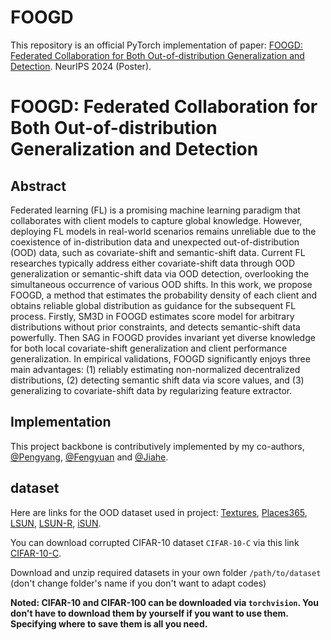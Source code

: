 # FOOGD
This repository is an official PyTorch implementation of paper:
[FOOGD: Federated Collaboration for Both Out-of-distribution Generalization and Detection](https://openaccess.thecvf.com/content/CVPR2024/html/Liao_Rethinking_the_Representation_in_Federated_Unsupervised_Learning_with_Non-IID_Data_CVPR_2024_paper.html).
NeurIPS 2024 (Poster).

[//]: # (Thanks to [@Pengyang]&#40;https://github.com/PengyangZhou&#41; and [@Fengyuan]&#40;https://github.com/anonymifish&#41; for providing a robust and practical implementation framework.)

# FOOGD: Federated Collaboration for Both Out-of-distribution Generalization and Detection

## Abstract
Federated learning (FL) is a promising machine learning paradigm that collaborates
with client models to capture global knowledge. However, deploying FL models in
real-world scenarios remains unreliable due to the coexistence of in-distribution
data and unexpected out-of-distribution (OOD) data, such as covariate-shift and
semantic-shift data. Current FL researches typically address either covariate-shift
data through OOD generalization or semantic-shift data via OOD detection, overlooking the simultaneous occurrence of various OOD shifts. In this work, we
propose FOOGD, a method that estimates the probability density of each client
and obtains reliable global distribution as guidance for the subsequent FL process. Firstly, SM3D in FOOGD estimates score model for arbitrary distributions
without prior constraints, and detects semantic-shift data powerfully. Then SAG in
FOOGD provides invariant yet diverse knowledge for both local covariate-shift
generalization and client performance generalization. In empirical validations,
FOOGD significantly enjoys three main advantages: (1) reliably estimating non-normalized decentralized distributions, (2) detecting semantic shift data via score
values, and (3) generalizing to covariate-shift data by regularizing feature extractor.
## Implementation 
This project backbone is contributively implemented by my co-authors, [@Pengyang](https://github.com/PengyangZhou), [@Fengyuan](https://github.com/anonymifish) and [@Jiahe](https://github.com/Che-Xu).


[//]: # (### Step 1: install FL toolbox implemented by my co-author Huabin)

[//]: # (```)

[//]: # (git clone https://github.com/zhb2000/fedbox.git)

[//]: # (cd fedbox)

[//]: # (pip install .)

[//]: # (```)

[//]: # (### Step 2: train model)

[//]: # (Assign parameters for `train_xxx.py` that is called in `src/main.py`)

[//]: # (```)

[//]: # (# execute FedU2)

[//]: # (python src/main.py )

[//]: # (```)

[//]: # ()
[//]: # ()
[//]: # (## Citation)

[//]: # (If you find HyperFed useful or inspiring, please consider citing our paper:)

[//]: # (```bibtex)

[//]: # (@InProceedings{Liao_2024_CVPR,)

[//]: # (    author    = {Liao, Xinting and Liu, Weiming and Chen, Chaochao and Zhou, Pengyang and Yu, Fengyuan and Zhu, Huabin and Yao, Binhui and Wang, Tao and Zheng, Xiaolin and Tan, Yanchao},)

[//]: # (    title     = {Rethinking the Representation in Federated Unsupervised Learning with Non-IID Data},)

[//]: # (    booktitle = {Proceedings of the IEEE/CVF Conference on Computer Vision and Pattern Recognition &#40;CVPR&#41;},)

[//]: # (    month     = {June},)

[//]: # (    year      = {2024},)

[//]: # (    pages     = {22841-22850})

[//]: # (})

[//]: # (```)




## dataset

Here are links for the OOD dataset used in project:
[Textures](https://www.robots.ox.ac.uk/~vgg/data/dtd/),
[Places365](http://places2.csail.mit.edu/download.html),
[LSUN](https://www.dropbox.com/s/fhtsw1m3qxlwj6h/LSUN.tar.gz),
[LSUN-R](https://www.dropbox.com/s/moqh2wh8696c3yl/LSUN_resize.tar.gz),
[iSUN](https://www.dropbox.com/s/ssz7qxfqae0cca5/iSUN.tar.gz).

You can download corrupted CIFAR-10 dataset `CIFAR-10-C` via this link
[CIFAR-10-C](https://zenodo.org/records/2535967).

Download and unzip required datasets in your own folder `/path/to/dataset`
(don't change folder's name if you don't want to adapt codes)

**Noted: CIFAR-10 and CIFAR-100 can be downloaded via `torchvision`. You don't
have to download them by yourself if you want to use them. Specifying where to save them
is all you need.**
